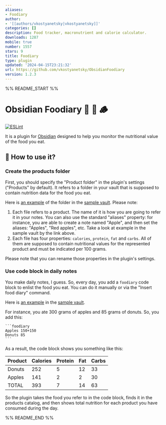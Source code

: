 ```yaml
---
aliases:
- Foodiary
author:
- '[[authors/vkostyanetsky|vkostyanetsky]]'
categories: []
description: Food tracker, macronutrient and calorie calculator.
downloads: 1287
mobile: true
number: 1557
stars: 9
title: Foodiary
type: plugin
updated: '2024-04-15T23:21:32'
url: https://github.com/vkostyanetsky/ObsidianFoodiary
version: 1.2.3
---
```


%% README_START %%

# Obsidian Foodiary 🥪 🍎 🪵

[![ESLint](https://github.com/vkostyanetsky/ObsidianFoodiary/actions/workflows/eslint.yml/badge.svg)](https://github.com/vkostyanetsky/ObsidianFoodiary/actions/workflows/eslint.yml)

It is a plugin for [Obsidian](https://obsidian.md) designed to help you monitor the nutritional value of the food you eat.

## 🙂 How to use it?

### Create the products folder

First, you should specify the "Product folder" in the plugin's settings ("Products" by default). It refers to a folder in your vault that is supposed to contain nutrition data for the food you eat.  

Here is [an example](sample/Products) of the folder in the [sample vault](sample). Please note:

1. Each file refers to a product. The name of it is how you are going to refer it in your notes. You can also use the standard "aliases" property: for instance, you are able to create a note named "Apple", and then set the aliases: "Apples", "Red apples", etc. Take a look at example in the sample vault by the link above.
3. Each file has four properties: `calories`, `protein`, `fat` and `carbs`. All of them are supposed to contain nutritional values for the represented product and must be indicated per 100 grams.

Please note that you can rename those properties in the plugin's settings.

### Use code block in daily notes

You make daily notes, I guess. So, every day, you add a `foodiary` code block to enlist the food you eat. You can do it manually or via the "Insert food diary" command.

Here is [an example](sample/Daily%20Notes) in the [sample vault](sample).

For instance, you ate 300 grams of apples and 85 grams of donuts. So, you add this:

````
```foodiary
Apples 150+150
Donuts 85
```
````

As a result, the code block shows you something like this:

| Product | Calories | Protein | Fat | Carbs |
| ------- | -------- | ------- | --- | ----- |
| Donuts  | 252      | 5       | 12  | 33    |
| Apples  | 141      | 2       | 2   | 30    |
| TOTAL   | 393      | 7       | 14  | 63    |

So the plugin takes the food you refer to in the code block, finds it in the products catalog, and then shows total nutrition for each product you have consumed during the day.

%% README_END %%